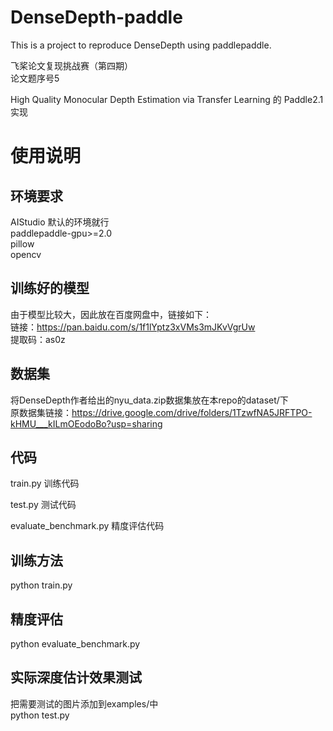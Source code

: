 # DenseDepth-paddle
This is a project to reproduce DenseDepth using paddlepaddle.    

飞桨论文复现挑战赛（第四期）  
论文题序号5   

High Quality Monocular Depth Estimation via Transfer Learning    的 Paddle2.1 实现   

# 使用说明   
## 环境要求  
AIStudio 默认的环境就行  
paddlepaddle-gpu>=2.0  
pillow  
opencv  

## 训练好的模型  
由于模型比较大，因此放在百度网盘中，链接如下：  
链接：https://pan.baidu.com/s/1f1lYptz3xVMs3mJKvVgrUw   
提取码：as0z   

## 数据集   
将DenseDepth作者给出的nyu_data.zip数据集放在本repo的dataset/下  
原数据集链接：https://drive.google.com/drive/folders/1TzwfNA5JRFTPO-kHMU___kILmOEodoBo?usp=sharing

## 代码  
train.py 训练代码  

test.py  测试代码  

evaluate_benchmark.py  精度评估代码 

## 训练方法
python train.py  
 
## 精度评估   
python evaluate_benchmark.py

## 实际深度估计效果测试
把需要测试的图片添加到examples/中   
python test.py